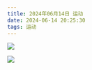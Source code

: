 ```yaml
---
title: 2024年06月14日 运动
date: 2024-06-14 20:25:30
tags: 运动
---
```


<link rel="stylesheet" href="/../css/images.css">

<!-- more -->

<img class="half" src="/../images/exercise/2024-06-14.jpg"></img>

<img class="half" src="/../images/exercise/2024-06-14_腹部.jpg"></img>
